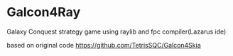 # Galcon4Ray
Galaxy Conquest strategy game using raylib and fpc compiler(Lazarus ide)

based on original code https://github.com/TetrisSQC/Galcon4Skia 

